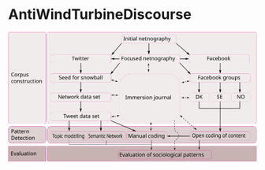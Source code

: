 # AntiWindTurbineDiscourse

![look at this figure](https://github.com/EspenRostrup/AntiWindTurbineDiscourse/blob/main/visualisations/method-map.svg)
